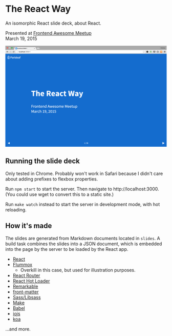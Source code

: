 The React Way
=============

An isomorphic React slide deck, about React.

Presented at [Frontend Awesome Meetup](http://www.meetup.com/Gainesville-Front-End-Dev-Meetup/)  
March 19, 2015

![preview](preview.png)

Running the slide deck
----------------------

Only tested in Chrome. Probably won't work in Safari because I didn't care about adding prefixes to flexbox properties.

Run `npm start` to start the server. Then navigate to http://localhost:3000. (You could use wget to convert this to a static site.)

Run `make watch` instead to start the server in development mode, with hot reloading.

How it's made
-------------

The slides are generated from Markdown documents located in `slides`. A build task combines the slides into a JSON document, which is embedded into the page by the server to be loaded by the React app.

- [React](http://facebook.github.io/react/)
- [Flummox](https://github.com/acdlite/flummox)
  - Overkill in this case, but used for illustration purposes.
- [React Router](https://github.com/rackt/react-router)
- [React Hot Loader](http://gaearon.github.io/react-hot-loader/)
- [Remarkable](https://github.com/jonschlinkert/remarkable)
- [front-matter](https://github.com/jxson/front-matter)
- [Sass/Libsass](http://sass-lang.com/)
- [Make](http://www.gnu.org/software/make/manual/make.html)
- [Babel](https://babeljs.io/)
- [iojs](https://iojs.org)
- [koa](http://koajs.com/)

...and more.

